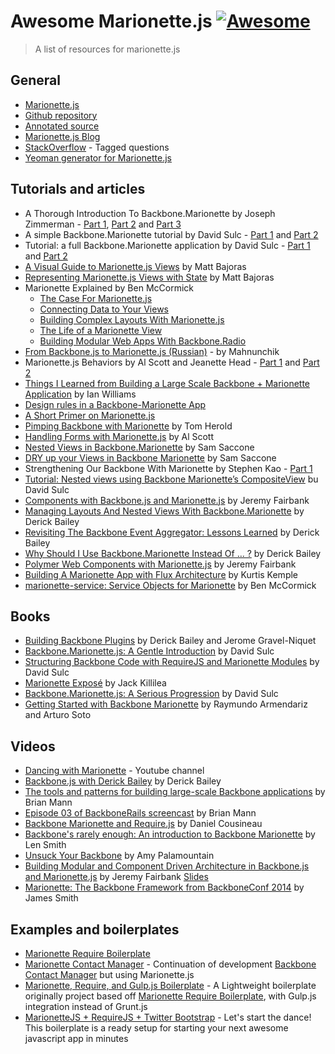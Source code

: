 # Awesome Marionette.js [![Awesome](https://cdn.rawgit.com/sindresorhus/awesome/d7305f38d29fed78fa85652e3a63e154dd8e8829/media/badge.svg)](https://github.com/sindresorhus/awesome)

> A list of resources for marionette.js

## General

- [Marionette.js](http://marionettejs.com/)
- [Github repository](https://github.com/marionettejs/backbone.marionette)
- [Annotated source](http://marionettejs.com/annotated-src/backbone.marionette)
- [Marionette.js Blog](http://marionettejs.github.io/)
- [StackOverflow](http://stackoverflow.com/questions/tagged/marionette) - Tagged questions
- [Yeoman generator for Marionette.js](https://github.com/mrichard/generator-marionette)

## Tutorials and articles

- A Thorough Introduction To Backbone.Marionette by Joseph Zimmerman - [Part 1](http://www.smashingmagazine.com/2013/02/11/introduction-backbone-marionette/), [Part 2](http://www.smashingmagazine.com/2013/04/02/thorough-introduction-backbone-marionette-part-2-modules/) and [Part 3](http://www.smashingmagazine.com/2014/06/05/thorough-introduction-backbone-marionette-part-3/)
- A simple Backbone.Marionette tutorial by David Sulc - [Part 1](http://davidsulc.com/blog/2012/04/15/a-simple-backbone-marionette-tutorial/) and [Part 2](http://davidsulc.com/blog/2012/04/22/a-simple-backbone-marionette-tutorial-part-2/)
- Tutorial: a full Backbone.Marionette application by David Sulc - [Part 1](http://davidsulc.com/blog/2012/05/06/tutorial-a-full-backbone-marionette-application-part-1/) and [Part 2](http://davidsulc.com/blog/2012/05/13/tutorial-a-full-backbone-marionette-application-part-2/)
- [A Visual Guide to Marionette.js Views](http://www.artandlogic.com/blog/2013/03/a-visual-guide-to-marionette-js-views/) by Matt Bajoras
- [Representing Marionette.js Views with State](http://www.artandlogic.com/blog/2013/06/representing-marionette-js-views-with-state/) by Matt Bajoras
- Marionette Explained by Ben McCormick
  - [The Case For Marionette.js](http://benmccormick.org/2014/12/02/the-case-for-marionette-js/)
  - [Connecting Data to Your Views](http://benmccormick.org/2014/12/10/marionette-explained-connecting-your-data-to-your-views/)
  - [Building Complex Layouts With Marionette.js](http://benmccormick.org/2014/12/22/building-complex-layouts-with-marionette-js/)
  - [The Life of a Marionette View](http://benmccormick.org/2015/01/05/marionette-view-life-cycles/)
  - [Building Modular Web Apps With Backbone.Radio](http://benmccormick.org/2015/01/26/backbone-radio/)
- [From Backbone.js to Marionette.js (Russian)](http://habrahabr.ru/post/207730/) - by Mahnunchik
- Marionette.js Behaviors by Al Scott and Jeanette Head - [Part 1](http://spin.atomicobject.com/2014/09/11/marionette-behaviors-overview/) and [Part 2](http://spin.atomicobject.com/2014/09/12/testing-marionette-js-behaviors/)
- [Things I Learned from Building a Large Scale Backbone + Marionette Application](http://authenticff.com/journal/building-large-scale-backbone-marionette-applications) by Ian Williams
- [Design rules in a Backbone-Marionette App](http://cloudandcode.tumblr.com/post/98671637921/design-rules-in-a-backbone-marionette-app)
- [A Short Primer on Marionette.js](http://cloudandcode.tumblr.com/post/98265035816/a-short-primer-on-marionette-js)
- [Pimping Backbone with Marionette](http://scm.io/blog/hack/2014/09/backbone-marionette/) by Tom Herold
- [Handling Forms with Marionette.js](http://spin.atomicobject.com/2013/11/25/forms-marionette-js-backbone/) by Al Scott
- [Nested Views in Backbone.Marionette](http://blog.mojotech.com/nested-views-in-backbone-marionette/) by Sam Saccone
- [DRY up your Views in Backbone Marionette](http://blog.mojotech.com/dry-up-your-views-in-backbone-marionette/) by Sam Saccone
- Strengthening Our Backbone With Marionette by Stephen Kao - [Part 1](http://tech.kinja.com/strengthening-our-backbone-with-marionette-part-i-1583630931)
- [Tutorial: Nested views using Backbone Marionette’s CompositeView](http://davidsulc.com/blog/2013/02/03/tutorial-nested-views-using-backbone-marionettes-compositeview/) bu David Sulc
- [Components with Backbone.js and Marionette.js](http://blog.jeremyfairbank.com/javascript/components-with-backbone-js-and-marionette-js/) by Jeremy Fairbank
- [Managing Layouts And Nested Views With Backbone.Marionette](http://lostechies.com/derickbailey/2012/03/22/managing-layouts-and-nested-views-with-backbone-marionette/) by Derick Bailey
- [Revisiting The Backbone Event Aggregator: Lessons Learned](http://lostechies.com/derickbailey/2012/04/03/revisiting-the-backbone-event-aggregator-lessons-learned/) by Derick Bailey
- [Why Should I Use Backbone.Marionette Instead Of … ?](http://lostechies.com/derickbailey/2012/06/13/why-should-i-use-backbone-marionette-instead-of-%E2%80%A6/) by Derick Bailey
- [Polymer Web Components with Marionette.js](http://blog.jeremyfairbank.com/javascript/polymer-web-components-with-marionette-js/) by Jeremy Fairbank
- [Building A Marionette App with Flux Architecture](http://iamnotarealprogrammer.com/flux-architecture-in-a-backbone-and-marionette-app/) by Kurtis Kemple
- [marionette-service: Service Objects for Marionette](http://benmccormick.org/2015/05/25/marionette-service-service-objects-for-marionette/) by Ben McCormick

## Books

- [Building Backbone Plugins](https://leanpub.com/building-backbone-plugins) by Derick Bailey and Jerome Gravel-Niquet
- [Backbone.Marionette.js: A Gentle Introduction](https://leanpub.com/marionette-gentle-introduction) by David Sulc
- [Structuring Backbone Code with RequireJS and Marionette Modules](https://leanpub.com/structuring-backbone-with-requirejs-and-marionette) by David Sulc
- [Marionette Exposé](https://leanpub.com/marionetteexpose) by Jack Killilea
- [Backbone.Marionette.js: A Serious Progression](https://leanpub.com/marionette-serious-progression) by David Sulc
- [Getting Started with Backbone Marionette](http://www.amazon.com/dp/1783284250/) by Raymundo Armendariz and Arturo Soto

## Videos

- [Dancing with Marionette](https://www.youtube.com/channel/UC6dVRPnSACav2AYB5XG7BZw) - Youtube channel
- [Backbone.js with Derick Bailey](https://www.youtube.com/watch?v=VERQEr-bVTs) by Derick Bailey
- [The tools and patterns for building large-scale Backbone applications](https://www.youtube.com/watch?v=qWr7x9wk6_c) by Brian Mann
- [Episode 03 of BackboneRails screencast](https://www.youtube.com/watch?v=KT31H3Ayliw) by Brian Mann
- [Backbone Marionette and Require.js](https://www.youtube.com/watch?v=4K4JKtAGPu4) by Daniel Cousineau
- [Backbone's rarely enough: An introduction to Backbone Marionette](https://www.youtube.com/watch?v=fZJMF4SOKm4) by Len Smith
- [Unsuck Your Backbone](http://www.youtube.com/watch?v=0o2whtCJw8I) by Amy Palamountain
- [Building Modular and Component Driven Architecture in Backbone.js and Marionette.js](https://www.youtube.com/watch?v=PrQSpdWkN6Q) by Jeremy Fairbank [Slides](http://presentboldly.com/jfairbank/modular-and-component-driven-architecture-in-marionettejs/)
- [Marionette: The Backbone Framework from BackboneConf 2014](https://www.youtube.com/watch?v=EvQnntaqVdE&index=13&list=PLlgxAbM67lYIGw8DnANC7VgREbzJRQged) by James Smith

## Examples and boilerplates

- [Marionette Require Boilerplate](https://github.com/BoilerplateMVC/Marionette-Require-Boilerplate)
- [Marionette Contact Manager](https://github.com/dmytroyarmak/marionette-contact-manager) - Continuation of development [Backbone Contact Manager](https://github.com/dmytroyarmak/backbone-contact-manager) but using Marionette.js
- [Marionette, Require, and Gulp.js Boilerplate](https://github.com/jroeckle/Marionette-Require-Gulpjs-Boilerplate) - A Lightweight boilerplate originally project based off [Marionette Require Boilerplate](https://github.com/BoilerplateMVC/Marionette-Require-Boilerplate), with Gulp.js integration instead of Grunt.js
- [MarionetteJS + RequireJS + Twitter Bootstrap](https://github.com/ajaxray/marionette-boilerplate) - Let's start the dance! This boilerplate is a ready setup for starting your next awesome javascript app in minutes
